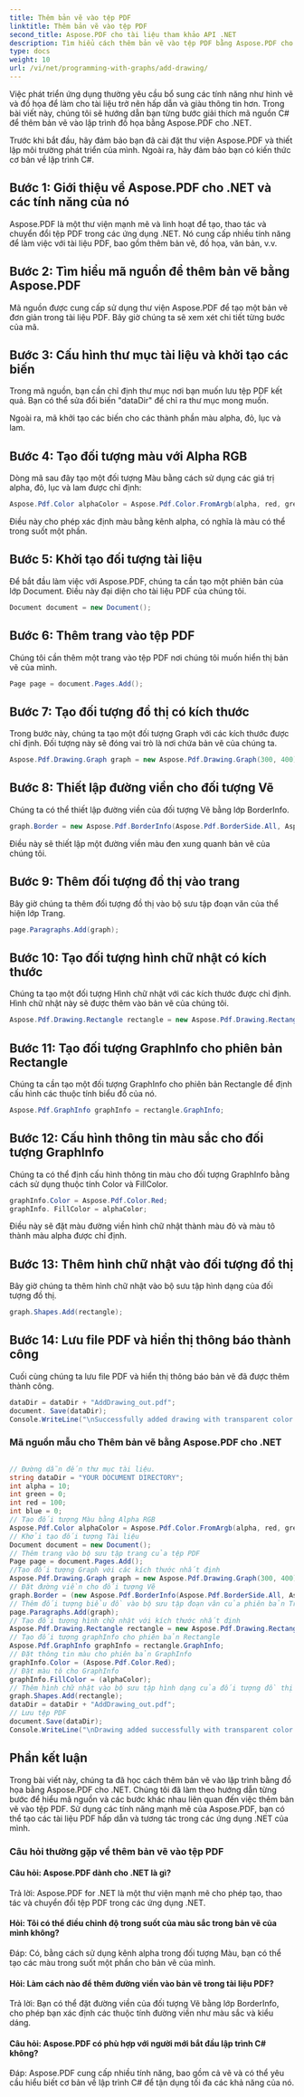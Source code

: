 ```yaml
---
title: Thêm bản vẽ vào tệp PDF
linktitle: Thêm bản vẽ vào tệp PDF
second_title: Aspose.PDF cho tài liệu tham khảo API .NET
description: Tìm hiểu cách thêm bản vẽ vào tệp PDF bằng Aspose.PDF cho .NET. Hãy làm theo hướng dẫn từng bước này để tạo tài liệu PDF hấp dẫn với các tính năng vẽ.
type: docs
weight: 10
url: /vi/net/programming-with-graphs/add-drawing/
---
```

Việc phát triển ứng dụng thường yêu cầu bổ sung các tính năng như hình vẽ và đồ họa để làm cho tài liệu trở nên hấp dẫn và giàu thông tin hơn. Trong bài viết này, chúng tôi sẽ hướng dẫn bạn từng bước giải thích mã nguồn C# để thêm bản vẽ vào lập trình đồ họa bằng Aspose.PDF cho .NET.

Trước khi bắt đầu, hãy đảm bảo bạn đã cài đặt thư viện Aspose.PDF và thiết lập môi trường phát triển của mình. Ngoài ra, hãy đảm bảo bạn có kiến thức cơ bản về lập trình C#.

## Bước 1: Giới thiệu về Aspose.PDF cho .NET và các tính năng của nó

Aspose.PDF là một thư viện mạnh mẽ và linh hoạt để tạo, thao tác và chuyển đổi tệp PDF trong các ứng dụng .NET. Nó cung cấp nhiều tính năng để làm việc với tài liệu PDF, bao gồm thêm bản vẽ, đồ họa, văn bản, v.v.

## Bước 2: Tìm hiểu mã nguồn để thêm bản vẽ bằng Aspose.PDF

Mã nguồn được cung cấp sử dụng thư viện Aspose.PDF để tạo một bản vẽ đơn giản trong tài liệu PDF. Bây giờ chúng ta sẽ xem xét chi tiết từng bước của mã.

## Bước 3: Cấu hình thư mục tài liệu và khởi tạo các biến

Trong mã nguồn, bạn cần chỉ định thư mục nơi bạn muốn lưu tệp PDF kết quả. Bạn có thể sửa đổi biến "dataDir" để chỉ ra thư mục mong muốn.

Ngoài ra, mã khởi tạo các biến cho các thành phần màu alpha, đỏ, lục và lam.

## Bước 4: Tạo đối tượng màu với Alpha RGB

Dòng mã sau đây tạo một đối tượng Màu bằng cách sử dụng các giá trị alpha, đỏ, lục và lam được chỉ định:

```csharp
Aspose.Pdf.Color alphaColor = Aspose.Pdf.Color.FromArgb(alpha, red, green, blue);
```

Điều này cho phép xác định màu bằng kênh alpha, có nghĩa là màu có thể trong suốt một phần.

## Bước 5: Khởi tạo đối tượng tài liệu

Để bắt đầu làm việc với Aspose.PDF, chúng ta cần tạo một phiên bản của lớp Document. Điều này đại diện cho tài liệu PDF của chúng tôi.

```csharp
Document document = new Document();
```

## Bước 6: Thêm trang vào tệp PDF

Chúng tôi cần thêm một trang vào tệp PDF nơi chúng tôi muốn hiển thị bản vẽ của mình.

```csharp
Page page = document.Pages.Add();
```

## Bước 7: Tạo đối tượng đồ thị có kích thước

Trong bước này, chúng ta tạo một đối tượng Graph với các kích thước được chỉ định. Đối tượng này sẽ đóng vai trò là nơi chứa bản vẽ của chúng ta.

```csharp
Aspose.Pdf.Drawing.Graph graph = new Aspose.Pdf.Drawing.Graph(300, 400);
```

## Bước 8: Thiết lập đường viền cho đối tượng Vẽ

Chúng ta có thể thiết lập đường viền của đối tượng Vẽ bằng lớp BorderInfo.

```csharp
graph.Border = new Aspose.Pdf.BorderInfo(Aspose.Pdf.BorderSide.All, Aspose.Pdf.Color.Black);
```

Điều này sẽ thiết lập một đường viền màu đen xung quanh bản vẽ của chúng tôi.

## Bước 9: Thêm đối tượng đồ thị vào trang

Bây giờ chúng ta thêm đối tượng đồ thị vào bộ sưu tập đoạn văn của thể hiện lớp Trang.

```csharp
page.Paragraphs.Add(graph);
```

## Bước 10: Tạo đối tượng hình chữ nhật có kích thước

Chúng ta tạo một đối tượng Hình chữ nhật với các kích thước được chỉ định. Hình chữ nhật này sẽ được thêm vào bản vẽ của chúng tôi.

```csharp
Aspose.Pdf.Drawing.Rectangle rectangle = new Aspose.Pdf.Drawing.Rectangle(0, 0, 100, 50);
```

## Bước 11: Tạo đối tượng GraphInfo cho phiên bản Rectangle

Chúng ta cần tạo một đối tượng GraphInfo cho phiên bản Rectangle để định cấu hình các thuộc tính biểu đồ của nó.

```csharp
Aspose.Pdf.GraphInfo graphInfo = rectangle.GraphInfo;
```

## Bước 12: Cấu hình thông tin màu sắc cho đối tượng GraphInfo

Chúng ta có thể định cấu hình thông tin màu cho đối tượng GraphInfo bằng cách sử dụng thuộc tính Color và FillColor.

```csharp
graphInfo.Color = Aspose.Pdf.Color.Red;
graphInfo. FillColor = alphaColor;
```

Điều này sẽ đặt màu đường viền hình chữ nhật thành màu đỏ và màu tô thành màu alpha được chỉ định.

## Bước 13: Thêm hình chữ nhật vào đối tượng đồ thị

Bây giờ chúng ta thêm hình chữ nhật vào bộ sưu tập hình dạng của đối tượng đồ thị.

```csharp
graph.Shapes.Add(rectangle);
```
## Bước 14: Lưu file PDF và hiển thị thông báo thành công

Cuối cùng chúng ta lưu file PDF và hiển thị thông báo bản vẽ đã được thêm thành công.

```csharp
dataDir = dataDir + "AddDrawing_out.pdf";
document. Save(dataDir);
Console.WriteLine("\nSuccessfully added drawing with transparent color.\nFile saved to location: " + dataDir);
```

### Mã nguồn mẫu cho Thêm bản vẽ bằng Aspose.PDF cho .NET 

```csharp

// Đường dẫn đến thư mục tài liệu.
string dataDir = "YOUR DOCUMENT DIRECTORY";
int alpha = 10;
int green = 0;
int red = 100;
int blue = 0;
// Tạo đối tượng Màu bằng Alpha RGB
Aspose.Pdf.Color alphaColor = Aspose.Pdf.Color.FromArgb(alpha, red, green, blue); // Cung cấp kênh alpha
// Khởi tạo đối tượng Tài liệu
Document document = new Document();
// Thêm trang vào bộ sưu tập trang của tệp PDF
Page page = document.Pages.Add();
//Tạo đối tượng Graph với các kích thước nhất định
Aspose.Pdf.Drawing.Graph graph = new Aspose.Pdf.Drawing.Graph(300, 400);
// Đặt đường viền cho đối tượng Vẽ
graph.Border = (new Aspose.Pdf.BorderInfo(Aspose.Pdf.BorderSide.All, Aspose.Pdf.Color.Black));
// Thêm đối tượng biểu đồ vào bộ sưu tập đoạn văn của phiên bản Trang
page.Paragraphs.Add(graph);
// Tạo đối tượng hình chữ nhật với kích thước nhất định
Aspose.Pdf.Drawing.Rectangle rectangle = new Aspose.Pdf.Drawing.Rectangle(0, 0, 100, 50);
// Tạo đối tượng graphInfo cho phiên bản Rectangle
Aspose.Pdf.GraphInfo graphInfo = rectangle.GraphInfo;
// Đặt thông tin màu cho phiên bản GraphInfo
graphInfo.Color = (Aspose.Pdf.Color.Red);
// Đặt màu tô cho GraphInfo
graphInfo.FillColor = (alphaColor);
// Thêm hình chữ nhật vào bộ sưu tập hình dạng của đối tượng đồ thị
graph.Shapes.Add(rectangle);
dataDir = dataDir + "AddDrawing_out.pdf";
// Lưu tệp PDF
document.Save(dataDir);
Console.WriteLine("\nDrawing added successfully with transparent color.\nFile saved at " + dataDir);            

```

## Phần kết luận

Trong bài viết này, chúng ta đã học cách thêm bản vẽ vào lập trình bằng đồ họa bằng Aspose.PDF cho .NET. Chúng tôi đã làm theo hướng dẫn từng bước để hiểu mã nguồn và các bước khác nhau liên quan đến việc thêm bản vẽ vào tệp PDF. Sử dụng các tính năng mạnh mẽ của Aspose.PDF, bạn có thể tạo các tài liệu PDF hấp dẫn và tương tác trong các ứng dụng .NET của mình.


### Câu hỏi thường gặp về thêm bản vẽ vào tệp PDF

#### Câu hỏi: Aspose.PDF dành cho .NET là gì?

Trả lời: Aspose.PDF for .NET là một thư viện mạnh mẽ cho phép tạo, thao tác và chuyển đổi tệp PDF trong các ứng dụng .NET.

#### Hỏi: Tôi có thể điều chỉnh độ trong suốt của màu sắc trong bản vẽ của mình không?

Đáp: Có, bằng cách sử dụng kênh alpha trong đối tượng Màu, bạn có thể tạo các màu trong suốt một phần cho bản vẽ của mình.

#### Hỏi: Làm cách nào để thêm đường viền vào bản vẽ trong tài liệu PDF?

Trả lời: Bạn có thể đặt đường viền của đối tượng Vẽ bằng lớp BorderInfo, cho phép bạn xác định các thuộc tính đường viền như màu sắc và kiểu dáng.

#### Câu hỏi: Aspose.PDF có phù hợp với người mới bắt đầu lập trình C# không?

Đáp: Aspose.PDF cung cấp nhiều tính năng, bao gồm cả vẽ và có thể yêu cầu hiểu biết cơ bản về lập trình C# để tận dụng tối đa các khả năng của nó.